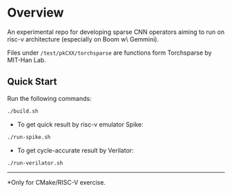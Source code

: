 # Overview

An experimental repo for developing sparse CNN operators aiming to run on risc-v architecture (especially on Boom w\ Gemmini).

Files under ```/test/pkCXX/torchsparse``` are functions form Torchsparse by MIT-Han Lab.


## Quick Start

Run the following commands:
```bash
./build.sh
```

- To get quick result by risc-v emulator Spike:
```bash
./run-spike.sh
```

- To get cycle-accurate result by Verilator:
```bash
./run-verilator.sh
```

---
*Only for CMake/RISC-V exercise.
